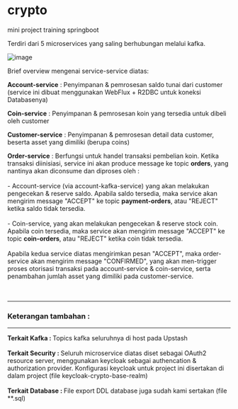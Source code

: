 # crypto
mini project training springboot

Terdiri dari 5 microservices yang saling berhubungan melalui kafka.

![image](https://user-images.githubusercontent.com/15684833/236489136-c73c479c-1322-485e-8390-19e62e311504.png)


Brief overview mengenai service-service diatas:

**Account-service**  : Penyimpanan & pemrosesan saldo tunai dari customer (service ini dibuat menggunakan WebFlux + R2DBC untuk koneksi Databasenya)

**Coin-service**     : Penyimpanan & pemrosesan koin yang tersedia untuk dibeli oleh customer

**Customer-service** : Penyimpanan & pemrosesan detail data customer, beserta asset yang dimiliki (berupa coins)

**Order-service**    : Berfungsi untuk handel transaksi pembelian koin. Ketika transaksi diinisiasi, service ini akan produce message ke topic **orders**, yang nantinya akan diconsume dan diproses oleh : <br>                       
                       - Account-service (via account-kafka-service) yang akan melakukan pengecekan & reserve saldo. Apabila saldo tersedia, maka service akan mengirim message "ACCEPT"  ke topic **payment-orders**, atau "REJECT" ketika saldo tidak tersedia. <br>                          
                       - Coin-service, yang akan melakukan pengecekan & reserve stock coin. Apabila coin tersedia, maka service akan mengirim message "ACCEPT"  ke topic **coin-orders**, atau "REJECT" ketika coin tidak tersedia. <br>                          
                       Apabila kedua service diatas mengirimkan pesan "ACCEPT", maka order-service akan mengirim message "CONFIRMED", yang akan men-trigger proses otorisasi transaksi pada account-service & coin-service, serta penambahan jumlah asset yang dimiliki pada customer-service.
<br>     
<br>
<hr></hr>
<h3>Keterangan tambahan : </h3>                       
<hr></hr>
<b>Terkait Kafka : </b> Topics kafka seluruhnya di host pada Upstash <br><br>
<b>Terkait Security : </b> Seluruh microservice diatas diset sebagai OAuth2 resource server, menggunakan keycloak sebagai authencation & authorization provider. Konfigurasi keycloak untuk project ini disertakan di dalam project (file keycloak-crypto-base-realm) <br><br>
<b>Terkait Database : </b> File export DDL database juga sudah kami sertakan (file **.sql)
                       

